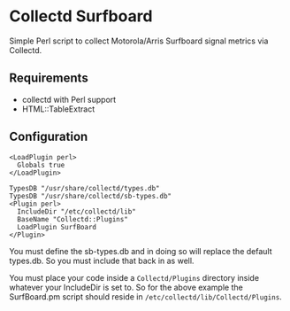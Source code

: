 # Collectd Surfboard

Simple Perl script to collect Motorola/Arris Surfboard signal metrics via Collectd.

## Requirements

* collectd with Perl support
* HTML::TableExtract

## Configuration

```
<LoadPlugin perl>
  Globals true
</LoadPlugin>

TypesDB "/usr/share/collectd/types.db"
TypesDB "/usr/share/collectd/sb-types.db"
<Plugin perl>
  IncludeDir "/etc/collectd/lib"
  BaseName "Collectd::Plugins"
  LoadPlugin SurfBoard
</Plugin>
```

You must define the sb-types.db and in doing so will replace the default types.db. 
So you must include that back in as well.

You must place your code inside a `Collectd/Plugins` directory inside whatever 
your IncludeDir is set to. So for the above example the SurfBoard.pm script should
reside in `/etc/collectd/lib/Collectd/Plugins`.


